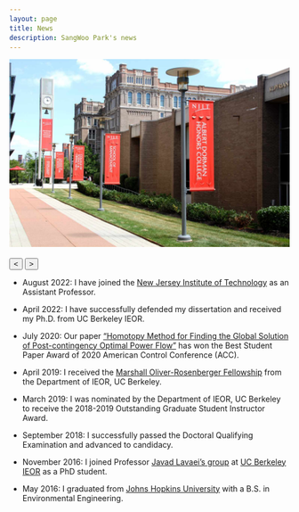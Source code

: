 ```yaml
---
layout: page
title: News
description: SangWoo Park's news
---
```


<div class="figure-pane">
  <div class="figure-container">
    <img class="figure" src="publpics/njit_campus_01.jpg" alt="njit_campus_01">
    <img class="figure" src="publpics/njit_campus_02.jpg" alt="njit_campus_02">
    <img class="figure" src="publpics/njit_campus_03.jpg" alt="njit_campus_03">
	<img class="figure" src="publpics/njit_campus_04.jpg" alt="njit_campus_04">
	<img class="figure" src="publpics/njit_campus_05.jpg" alt="njit_campus_05">
	<img class="figure" src="publpics/njit_campus_06.jpg" alt="njit_campus_06">
    <!-- Add more images as needed -->
  </div>
  <button class="prev-button" onclick="changeFigure(-1)">&lt;</button>
  <button class="next-button" onclick="changeFigure(1)">&gt;</button>
</div>


<style>
  .figure-container {
    display: flex;
    overflow: hidden;
    position: relative;
  }

  .figure {
    flex: 1;
	margin-bottom: 20px; /* Adjust the margin as needed */
    transition: transform 0.3s ease;
  }
</style>


<script>
  let currentFigureIndex = 0; // Initialize the current figure index

  function changeFigure(step) {
    // Update the current figure index based on the step (1 for next, -1 for previous)
    currentFigureIndex += step;

    // Get all figure elements
    const figures = document.querySelectorAll('.figure');

    // Wrap around if exceeding the figure count
    if (currentFigureIndex < 0) {
      currentFigureIndex = figures.length - 1;
    } else if (currentFigureIndex >= figures.length) {
      currentFigureIndex = 0;
    }

    // Calculate the transform value to swipe to the current figure
    const transformValue = `translateX(-${currentFigureIndex * 100}%)`;

    // Apply the transform to the figure container for the swiping effect
    const figureContainer = document.querySelector('.figure-container');
    figureContainer.style.transform = transformValue;
  }

  // Initially, show the first figure
  changeFigure(0);
</script>

* August 2022: I have joined the [New Jersey Institute of Technology](https://www.njit.edu/) as an Assistant Professor.

* April 2022: I have successfully defended my dissertation and received my Ph.D. from UC Berkeley IEOR.

* July 2020: Our paper [“Homotopy Method for Finding the Global Solution of Post-contingency Optimal Power Flow”](https://ieeexplore.ieee.org/document/9147711)
has won the Best Student Paper Award of 2020 American Control Conference (ACC).

* April 2019: I received the [Marshall Oliver-Rosenberger Fellowship](https://ieor.berkeley.edu/announcing-the-fall-2019-grassi-mor-fellows/) from the Department of IEOR, UC Berkeley.

* March 2019: I was nominated by the Department of IEOR, UC Berkeley to receive the 2018-2019 Outstanding Graduate Student Instructor Award.

* September 2018: I successfully passed the Doctoral Qualifying Examination and advanced to candidacy.

* November 2016: I joined Professor [Javad Lavaei’s group](https://lavaei.ieor.berkeley.edu/Group.html) at [UC Berkeley IEOR](https://ieor.berkeley.edu/) as a PhD student.

* May 2016: I graduated from [Johns Hopkins University](https://www.jhu.edu/) with a B.S. in Environmental Engineering.